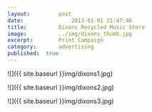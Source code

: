 ```yaml
---
layout:			post
date:				2013-01-01 21:47:46
title:			Dixons Recycled Music Store
image:			../img/dixons_thumb.jpg
excerpt:		Print Campaign
category:		advertising
published:	true
---
```


![]({{ site.baseurl }}img/dixons1.jpg)

![]({{ site.baseurl }}img/dixons2.jpg)

![]({{ site.baseurl }}img/dixons3.jpg)